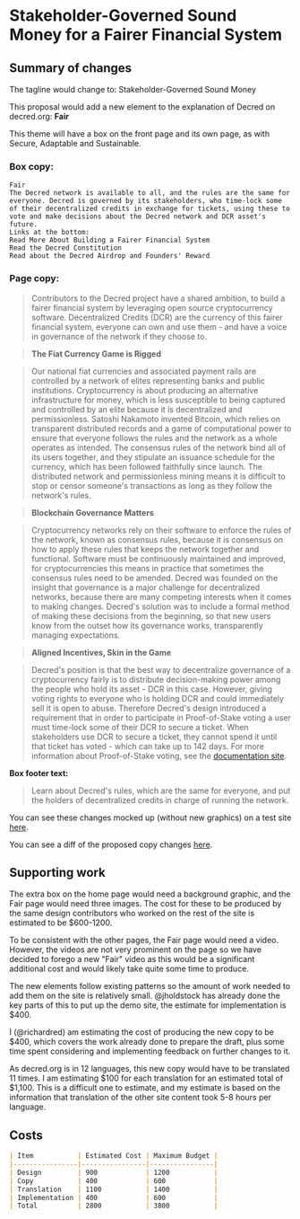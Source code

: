 # Stakeholder-Governed Sound Money for a Fairer Financial System

## Summary of changes

The tagline would change to: Stakeholder-Governed Sound Money 

This proposal would add a new element to the explanation of Decred on decred.org: **Fair**

This theme will have a box on the front page and its own page, as with Secure, Adaptable and Sustainable.

### Box copy:

```
Fair
The Decred network is available to all, and the rules are the same for everyone. Decred is governed by its stakeholders, who time-lock some of their decentralized credits in exchange for tickets, using these to vote and make decisions about the Decred network and DCR asset's future.
Links at the bottom:
Read More About Building a Fairer Financial System
Read the Decred Constitution
Read about the Decred Airdrop and Founders' Reward
```

### Page copy:

> Contributors to the Decred project have a shared ambition, to build a fairer financial system by leveraging open source cryptocurrency software. Decentralized Credits (DCR) are the currency of this fairer financial system, everyone can own and use them - and have a voice in governance of the network if they choose to.

> **The Fiat Currency Game is Rigged**

> Our national fiat currencies and associated payment rails are controlled by a network of elites representing banks and public institutions. Cryptocurrency is about producing an alternative infrastructure for money, which is less susceptible to being captured and controlled by an elite because it is decentralized and permissionless. Satoshi Nakamoto invented Bitcoin, which relies on transparent distributed records and a game of computational power to ensure that everyone follows the rules and the network as a whole operates as intended. The consensus rules of the network bind all of its users together, and they stipulate an issuance schedule for the currency, which has been followed faithfully since launch. The distributed network and permissionless mining means it is difficult to stop or censor someone's transactions as long as they follow the network's rules.

> **Blockchain Governance Matters**

> Cryptocurrency networks rely on their software to enforce the rules of the network, known as consensus rules, because it is consensus on how to apply these rules that keeps the network together and functional. Software must be continuously maintained and improved, for cryptocurrencies this means in practice that sometimes the consensus rules need to be amended. Decred was founded on the insight that governance is a major challenge for decentralized networks, because there are many competing interests when it comes to making changes. Decred's solution was to include a formal method of making these decisions from the beginning, so that new users know from the outset how its governance works, transparently managing expectations.

> **Aligned Incentives, Skin in the Game**

> Decred's position is that the best way to decentralize governance of a cryptocurrency fairly is to distribute decision-making power among the people who hold its asset - DCR in this case. However, giving voting rights to everyone who is holding DCR and could immediately sell it is open to abuse. Therefore Decred's design introduced a requirement that in order to participate in Proof-of-Stake voting a user must time-lock some of their DCR to secure a ticket. When stakeholders use DCR to secure a ticket, they cannot spend it until that ticket has voted - which can take up to 142 days. For more information about Proof-of-Stake voting, see the [documentation site](https://docs.decred.org/proof-of-stake/overview/).

**Box footer text:** 

> Learn about Decred's rules, which are the same for everyone, and put the holders of decentralized credits in charge of running the network.

You can see these changes mocked up (without new graphics) on a test site [here](https://dcrweb.jamieholdstock.com/). 

You can see a diff of the proposed copy changes [here](https://github.com/decred/dcrweb/compare/master...jholdstock:fair?expand=1).

## Supporting work

The extra box on the home page would need a background graphic, and the Fair page would need three images. The cost for these to be produced by the same design contributors who worked on the rest of the site is estimated to be $600-1200.

To be consistent with the other pages, the Fair page would need a video. However, the videos are not very prominent on the page so we have decided to forego a new "Fair" video as this would be a significant additional cost and would likely take quite some time to produce.

The new elements follow existing patterns so the amount of work needed to add them on the site is relatively small. @jholdstock has already done the key parts of this to put up the demo site, the estimate for  implementation is $400.

I (@richardred) am estimating the cost of producing the new copy to be $400, which covers the work already done to prepare the draft, plus some time spent considering and implementing feedback on further changes to it.

As decred.org is in 12 languages, this new copy would have to be translated 11 times. I am estimating $100 for each translation for an estimated total of $1,100. This is a difficult one to estimate, and my estimate is based on the information that translation of the other site content took 5-8 hours per language.

## Costs

```markdown
| Item           | Estimated Cost | Maximum Budget |
|----------------|----------------|----------------|
| Design         | 900            | 1200           |
| Copy           | 400            | 600            |
| Translation    | 1100           | 1400           |
| Implementation | 400            | 600            |
| Total          | 2800           | 3800           |
```
